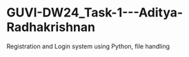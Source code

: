 # GUVI-DW24_Task-1---Aditya-Radhakrishnan
Registration and Login system using Python, file handling
